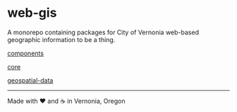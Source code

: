 # web-gis

A monorepo containing packages for City of Vernonia web-based geographic information to be a thing.

[components](./packages/components)

[core](./packages/core)

[geospatial-data](./packages/geospatial-data)

---

Made with :heart: and :coffee: in Vernonia, Oregon
